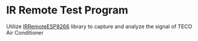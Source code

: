 # IR Remote Test Program

Utilize [IRRemoteESP8266](https://github.com/crankyoldgit/IRremoteESP8266) library to capture and analyze the signal of TECO Air Conditioner

